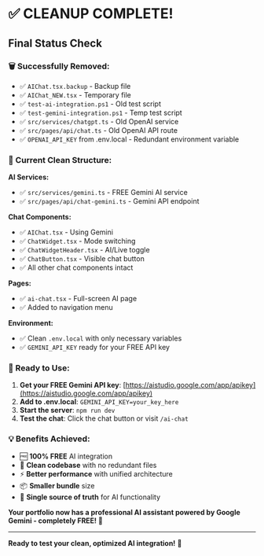# ✅ CLEANUP COMPLETE!

## Final Status Check

### 🗑️ Successfully Removed:
- ✅ `AIChat.tsx.backup` - Backup file
- ✅ `AIChat_NEW.tsx` - Temporary file  
- ✅ `test-ai-integration.ps1` - Old test script
- ✅ `test-gemini-integration.ps1` - Temp test script
- ✅ `src/services/chatgpt.ts` - Old OpenAI service
- ✅ `src/pages/api/chat.ts` - Old OpenAI API route
- ✅ `OPENAI_API_KEY` from .env.local - Redundant environment variable

### 🎯 Current Clean Structure:

**AI Services:**
- ✅ `src/services/gemini.ts` - FREE Gemini AI service
- ✅ `src/pages/api/chat-gemini.ts` - Gemini API endpoint

**Chat Components:**
- ✅ `AIChat.tsx` - Using Gemini
- ✅ `ChatWidget.tsx` - Mode switching
- ✅ `ChatWidgetHeader.tsx` - AI/Live toggle
- ✅ `ChatButton.tsx` - Visible chat button
- ✅ All other chat components intact

**Pages:**
- ✅ `ai-chat.tsx` - Full-screen AI page
- ✅ Added to navigation menu

**Environment:**
- ✅ Clean `.env.local` with only necessary variables
- ✅ `GEMINI_API_KEY` ready for your FREE API key

### 🚀 Ready to Use:

1. **Get your FREE Gemini API key**: [https://aistudio.google.com/app/apikey](https://aistudio.google.com/app/apikey)
2. **Add to .env.local**: `GEMINI_API_KEY=your_key_here`
3. **Start the server**: `npm run dev`
4. **Test the chat**: Click the chat button or visit `/ai-chat`

### 💡 Benefits Achieved:
- 🆓 **100% FREE** AI integration
- 🧹 **Clean codebase** with no redundant files
- ⚡ **Better performance** with unified architecture
- 📦 **Smaller bundle** size
- 🎯 **Single source of truth** for AI functionality

**Your portfolio now has a professional AI assistant powered by Google Gemini - completely FREE! 🎉**

---
**Ready to test your clean, optimized AI integration!** 🚀
